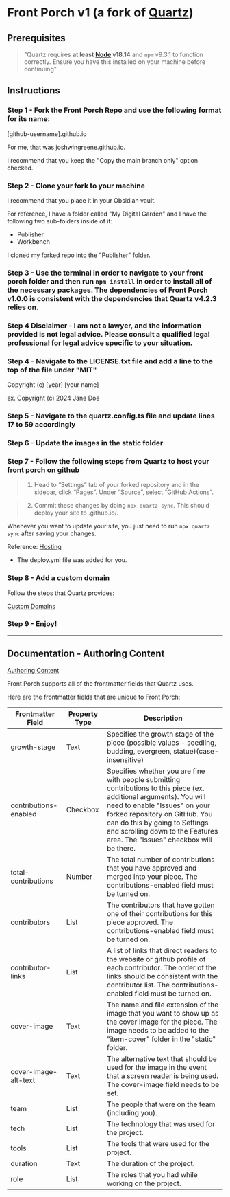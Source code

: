 # Front Porch v1 (a fork of [Quartz](https://quartz.jzhao.xyz/))

## Prerequisites

> "Quartz requires **at least [Node](https://nodejs.org/) v18.14** and `npm` v9.3.1 to function correctly. Ensure you have this installed on your machine before continuing"

## Instructions

### Step 1 - Fork the Front Porch Repo and use the following format for its name:


[github-username].github.io

For me, that was joshwingreene.github.io.

I recommend that you keep the "Copy the main branch only" option checked.

### Step 2 - Clone your fork to your machine

I recommend that you place it in your Obsidian vault.

For reference, I have a folder called "My Digital Garden" and I have the following two sub-folders inside of it:
- Publisher
- Workbench

I cloned my forked repo into the "Publisher" folder.

### Step 3 - Use the terminal in order to navigate to your front porch folder and then run `npm install` in order to install all of the necessary packages. The dependencies of Front Porch v1.0.0 is consistent with the dependencies that Quartz v4.2.3 relies on.

### Step 4 Disclaimer -  I am not a lawyer, and the information provided is not legal advice. Please consult a qualified legal professional for legal advice specific to your situation.

### Step 4 - Navigate to the LICENSE.txt file and add a line to the top of the file under "MIT"

Copyright (c) [year] [your name]

ex. Copyright (c) 2024 Jane Doe

### Step 5 - Navigate to the quartz.config.ts file and update lines 17 to 59 accordingly

### Step 6 - Update the images in the static folder

### Step 7 - Follow the following steps from Quartz to host your front porch on github

> 1. Head to “Settings” tab of your forked repository and in the sidebar, click “Pages”. Under “Source”, select “GitHub Actions”.

> 2. Commit these changes by doing `npx quartz sync`. This should deploy your site to <github-username>.github.io/<repository-name>.

Whenever you want to update your site, you just need to run `npx quartz sync` after saving your changes.

Reference: [Hosting](https://quartz.jzhao.xyz/hosting#github-pages)
- The deploy.yml file was added for you.

### Step 8 - Add a custom domain

Follow the steps that Quartz provides:

[Custom Domains](https://quartz.jzhao.xyz/hosting#custom-domain)

### Step 9 - Enjoy!

---

## Documentation - Authoring Content

[Authoring Content](https://quartz.jzhao.xyz/authoring-content)

Front Porch supports all of the frontmatter fields that Quartz uses.

Here are the frontmatter fields that are unique to Front Porch:

| Frontmatter Field | Property Type | Description | 
| ----------------- | ------------- | ----------- | 
| growth-stage      | Text          | Specifies the growth stage of the piece (possible values - seedling, budding, evergreen, statue)(case-insensitive) |
| contributions-enabled | Checkbox  | Specifies whether you are fine with people submitting contributions to this piece (ex. additional arguments). You will need to enable "Issues" on your forked repository on GitHub. You can do this by going to Settings and scrolling down to the Features area. The "Issues" checkbox will be there. |
| total-contributions | Number      | The total number of contributions that you have approved and merged into your piece. The contributions-enabled field must be turned on. |
| contributors | List      | The contributors that have gotten one of their contributions for this piece approved. The contributions-enabled field must be turned on. |
| contributor-links | List      | A list of links that direct readers to the website or github profile of each contributor. The order of the links should be consistent with the contributor list. The contributions-enabled field must be turned on. |
| cover-image | Text      | The name and file extension of the image that you want to show up as the cover image for the piece. The image needs to be added to the "item-cover" folder in the "static" folder. |
| cover-image-alt-text | Text      | The alternative text that should be used for the image in the event that a screen reader is being used. The cover-image field needs to be set. |
| team | List      | The people that were on the team (including you). |
| tech | List      | The technology that was used for the project. |
| tools | List      | The tools that were used for the project. |
| duration | Text      | The duration of the project. |
| role | List      | The roles that you had while working on the project. |